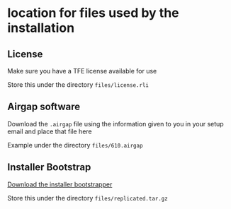# location for files used by the installation

## License
Make sure you have a TFE license available for use

Store this under the directory `files/license.rli`

## Airgap software
Download the `.airgap` file using the information given to you in your setup email and place that file here

Example under the directory `files/610.airgap`

## Installer Bootstrap
[Download the installer bootstrapper](https://install.terraform.io/airgap/latest.tar.gz)

Store this under the directory `files/replicated.tar.gz`

